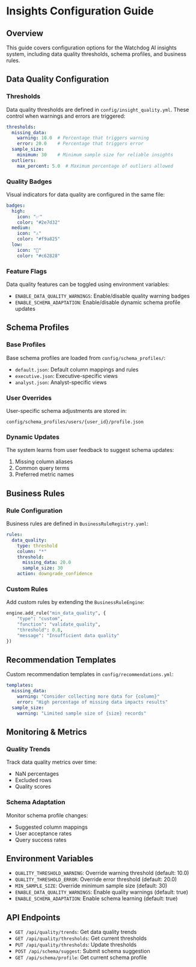 # Insights Configuration Guide

## Overview
This guide covers configuration options for the Watchdog AI insights system, including data quality thresholds, schema profiles, and business rules.

## Data Quality Configuration

### Thresholds
Data quality thresholds are defined in `config/insight_quality.yml`. These control when warnings and errors are triggered:

```yaml
thresholds:
  missing_data:
    warning: 10.0  # Percentage that triggers warning
    error: 20.0    # Percentage that triggers error
  sample_size:
    minimum: 30    # Minimum sample size for reliable insights
  outliers:
    max_percent: 5.0  # Maximum percentage of outliers allowed
```

### Quality Badges
Visual indicators for data quality are configured in the same file:

```yaml
badges:
  high:
    icon: "✅"
    color: "#2e7d32"
  medium:
    icon: "⚠️"
    color: "#f9a825"
  low:
    icon: "🔴"
    color: "#c62828"
```

### Feature Flags
Data quality features can be toggled using environment variables:
- `ENABLE_DATA_QUALITY_WARNINGS`: Enable/disable quality warning badges
- `ENABLE_SCHEMA_ADAPTATION`: Enable/disable dynamic schema profile updates

## Schema Profiles

### Base Profiles
Base schema profiles are loaded from `config/schema_profiles/`:
- `default.json`: Default column mappings and rules
- `executive.json`: Executive-specific views
- `analyst.json`: Analyst-specific views

### User Overrides
User-specific schema adjustments are stored in:
```
config/schema_profiles/users/{user_id}/profile.json
```

### Dynamic Updates
The system learns from user feedback to suggest schema updates:
1. Missing column aliases
2. Common query terms
3. Preferred metric names

## Business Rules

### Rule Configuration
Business rules are defined in `BusinessRuleRegistry.yaml`:

```yaml
rules:
  data_quality:
    type: threshold
    column: "*"
    threshold:
      missing_data: 20.0
      sample_size: 30
    action: downgrade_confidence
```

### Custom Rules
Add custom rules by extending the `BusinessRuleEngine`:

```python
engine.add_rule("min_data_quality", {
    "type": "custom",
    "function": "validate_quality",
    "threshold": 0.8,
    "message": "Insufficient data quality"
})
```

## Recommendation Templates
Custom recommendation templates in `config/recommendations.yml`:

```yaml
templates:
  missing_data:
    warning: "Consider collecting more data for {column}"
    error: "High percentage of missing data impacts results"
  sample_size:
    warning: "Limited sample size of {size} records"
```

## Monitoring & Metrics

### Quality Trends
Track data quality metrics over time:
- NaN percentages
- Excluded rows
- Quality scores

### Schema Adaptation
Monitor schema profile changes:
- Suggested column mappings
- User acceptance rates
- Query success rates

## Environment Variables
- `QUALITY_THRESHOLD_WARNING`: Override warning threshold (default: 10.0)
- `QUALITY_THRESHOLD_ERROR`: Override error threshold (default: 20.0)
- `MIN_SAMPLE_SIZE`: Override minimum sample size (default: 30)
- `ENABLE_DATA_QUALITY_WARNINGS`: Enable quality warnings (default: true)
- `ENABLE_SCHEMA_ADAPTATION`: Enable schema learning (default: true)

## API Endpoints
- `GET /api/quality/trends`: Get data quality trends
- `GET /api/quality/thresholds`: Get current thresholds
- `PUT /api/quality/thresholds`: Update thresholds
- `POST /api/schema/suggest`: Submit schema suggestion
- `GET /api/schema/profile`: Get current schema profile
